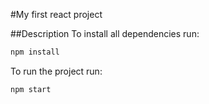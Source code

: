 #My first react project

##Description
To install all dependencies run:

```JavaScript
npm install
```

To run the project run:

```JavaScript
npm start
```
